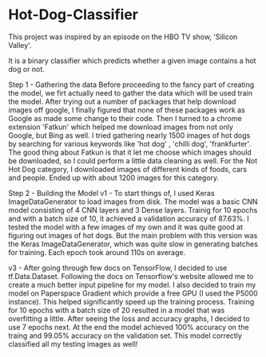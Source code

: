 # Hot-Dog-Classifier
This project was inspired by an episode on the HBO TV show, 'Silicon Valley'.

It is a binary classifier which predicts whether a given image contains a hot dog or not.

Step 1 - Gathering the data
Before proceeding to the fancy part of creating the model, we firt actually need to gather the data which will be used train the model.
After trying out a number of packages that help download images off google, I finally figured that none of these packages work as Google as made some change to their code. Then I turned to a chrome extension 'Fatkun' which helped me download images from not only Google, but Bing as well. I tried gathering nearly 1500 images of hot dogs by searching for various keywords like 'hot dog' , 'chilli dog', 'frankfurter'. The good thing about Fatkun is that it let me choose which images should be downloaded, so I could perform a little data cleaning as well.
For the Not Hot Dog category, I downloaded images of different kinds of foods, cars and people. Ended up with about 1200 images for this category.

Step 2 - Building the Model
v1 - To start things of, I used Keras ImageDataGenerator to load images from disk. The model was a basic CNN model consisting of 4 CNN layers and 3 Dense layers. Trainig for 10 epochs and with a batch size of 10, it achieved a validation accuracy of 87.63%. I tested the model with a few images of my own and it was quite good at figuring out images of hot dogs. But the main problem with this version was the Keras ImageDataGenerator, which was quite slow in generating batches for training. Each epoch took around 110s on average.

v3 - After going through few docs on TensorFlow, I decided to use tf.Data.Dataset. Following the docs on Tensorflow's website allowed me to create a much better input pipeline for my model. I also decided to train my model on Paperspace Gradient which provide a free GPU (I used the P5000 instance). This helped significantly speed up the training process. Training for 10 epochs with a batch size of 20 resulted in a model that was overfitting a little. After seeing the loss and accuracy graphs, I decided to use 7 epochs next. At the end the model achieved 100% accuracy on the traing and 99.05% accuracy on the validation set. This model correctly classified all my testing images as well!
